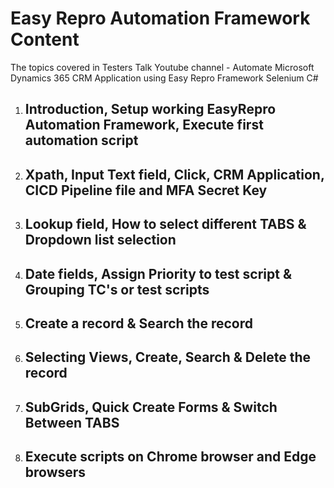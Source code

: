 # Easy Repro Automation Framework Content #
The topics covered in Testers Talk Youtube channel - Automate Microsoft Dynamics 365 CRM Application using Easy Repro Framework Selenium C#

1) ## Introduction, Setup working EasyRepro Automation Framework, Execute first automation script
2) ## Xpath, Input Text field, Click, CRM Application, CICD Pipeline file and MFA Secret Key
3) ## Lookup field, How to select different TABS & Dropdown list selection
4) ## Date fields, Assign Priority to test script & Grouping TC's or test scripts
5) ## Create a record & Search the record
6) ## Selecting Views, Create, Search & Delete the record
7) ## SubGrids, Quick Create Forms & Switch Between TABS
8) ## Execute scripts on Chrome browser and Edge browsers

